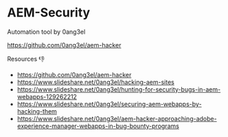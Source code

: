 # AEM-Security

Automation tool by 0ang3el

https://github.com/0ang3el/aem-hacker

Resources 👎

* https://github.com/0ang3el/aem-hacker
* https://www.slideshare.net/0ang3el/hacking-aem-sites
* https://www.slideshare.net/0ang3el/hunting-for-security-bugs-in-aem-webapps-129262212
* https://www.slideshare.net/0ang3el/securing-aem-webapps-by-hacking-them
* https://www.slideshare.net/0ang3el/aem-hacker-approaching-adobe-experience-manager-webapps-in-bug-bounty-programs
